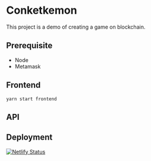 # Conketkemon

This project is a demo of creating a game on blockchain.

## Prerequisite

- Node
- Metamask

## Frontend

`yarn start frontend`

## API

## Deployment

[![Netlify Status](https://api.netlify.com/api/v1/badges/8f5b43bf-e75e-4a51-b132-9972d647687e/deploy-status)](https://app.netlify.com/sites/conketkemon/deploys)
